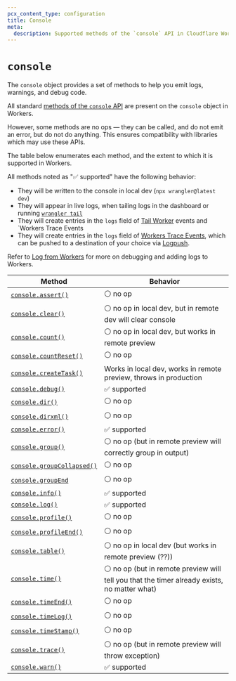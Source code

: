 ```yaml
---
pcx_content_type: configuration
title: Console
meta:
  description: Supported methods of the `console` API in Cloudflare Workers
---
```


# `console`

The `console` object provides a set of methods to help you emit logs, warnings, and debug code.

All standard [methods of the `console` API](https://developer.mozilla.org/en-US/docs/Web/API/console) are present on the `console` object in Workers.

However, some methods are no ops — they can be called, and do not emit an error, but do not do anything. This ensures compatibility with libraries which may use these APIs.

The table below enumerates each method, and the extent to which it is supported in Workers.

All methods noted as "✅ supported" have the following behavior:

- They will be written to the console in local dev (`npx wrangler@latest dev`)
- They will appear in live logs, when tailing logs in the dashboard or running [`wrangler tail`](https://developers.cloudflare.com/workers/observability/log-from-workers/#use-wrangler-tail)
- They will create entries in the `logs` field of [Tail Worker](https://developers.cloudflare.com/workers/observability/tail-workers/) events and `Workers Trace Events
- They will create entries in the `logs` field of [Workers Trace Events](https://developers.cloudflare.com/logs/reference/log-fields/account/workers_trace_events/), which can be pushed to a destination of your choice via [Logpush](https://developers.cloudflare.com/workers/observability/logpush/).

Refer to [Log from Workers](https://developers.cloudflare.com/workers/observability/log-from-workers/) for more on debugging and adding logs to Workers.

| Method                                                                                                         | Behavior
|----------------------------------------------------------------------------------------------------------------|--------------------------------------------------------------------|
| [`console.assert()`](https://developer.mozilla.org/en-US/docs/Web/API/console/assert_static)                   | ⚪ no op                                                           |
| [`console.clear()`](https://developer.mozilla.org/en-US/docs/Web/API/console/clear_static)                     | ⚪ no op in local dev, but in remote dev will clear console        |
| [`console.count()`](https://developer.mozilla.org/en-US/docs/Web/API/console/count_static)                     | ⚪ no op in local dev, but works in remote preview                 |
| [`console.countReset()`](https://developer.mozilla.org/en-US/docs/Web/API/console/countreset_static)           | ⚪ no op                                                           |
| [`console.createTask()`](https://developer.chrome.com/blog/devtools-modern-web-debugging/#linked-stack-traces) | Works in local dev, works in remote preview, throws in production  |
| [`console.debug()`](https://developer.mozilla.org/en-US/docs/Web/API/console/debug_static)                     | ✅ supported                                                       |
| [`console.dir()`](https://developer.mozilla.org/en-US/docs/Web/API/console/dir_static)                         | ⚪ no op                                                           |
| [`console.dirxml()`](https://developer.mozilla.org/en-US/docs/Web/API/console/dirxml_static)                   | ⚪ no op                                                           |
| [`console.error()`](https://developer.mozilla.org/en-US/docs/Web/API/console/error_static)                     | ✅ supported                                                       |
| [`console.group()`](https://developer.mozilla.org/en-US/docs/Web/API/console/group_static)                     | ⚪ no op (but in remote preview will correctly group in output)    |
| [`console.groupCollapsed()`](https://developer.mozilla.org/en-US/docs/Web/API/console/groupcollapsed_static)   | ⚪ no op                                                           |
| [`console.groupEnd`](https://developer.mozilla.org/en-US/docs/Web/API/console/groupend_static)                 | ⚪ no op                                                           |
| [`console.info()`](https://developer.mozilla.org/en-US/docs/Web/API/console/info_static)                       | ✅ supported                                                       |
| [`console.log()`](https://developer.mozilla.org/en-US/docs/Web/API/console/log_static)                         | ✅ supported                                                       |
| [`console.profile()`](https://developer.mozilla.org/en-US/docs/Web/API/console/profile_static)                 | ⚪ no op                                                           |
| [`console.profileEnd()`](https://developer.mozilla.org/en-US/docs/Web/API/console/profileend_static)           | ⚪ no op                                                           |
| [`console.table()`](https://developer.mozilla.org/en-US/docs/Web/API/console/table_static)                     | ⚪ no op in local dev (but works in remote preview (??))           |
| [`console.time()`](https://developer.mozilla.org/en-US/docs/Web/API/console/time_static)                       | ⚪ no op (but in remote preview will tell you that the timer already exists, no matter what)          |
| [`console.timeEnd()`](https://developer.mozilla.org/en-US/docs/Web/API/console/timeend_static)                 | ⚪ no op                                                           |
| [`console.timeLog()`](https://developer.mozilla.org/en-US/docs/Web/API/console/timelog_static)                 | ⚪ no op                                                           |
| [`console.timeStamp()`](https://developer.mozilla.org/en-US/docs/Web/API/console/timestamp_static)             | ⚪ no op                                                           |
| [`console.trace()`](https://developer.mozilla.org/en-US/docs/Web/API/console/trace_static)                     | ⚪ no op (but in remote preview will throw exception)              |
| [`console.warn()`](https://developer.mozilla.org/en-US/docs/Web/API/console/warn_static)                       | ✅ supported                                                       |

